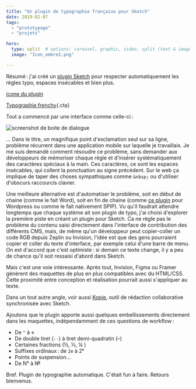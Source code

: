 ```yaml
---
title: "Un plugin de typographie française pour Sketch"
date: 2019-02-07
tags:
  - "prototypage"
  - "projets"

hero:
  type: split  # options: carousel, graphic, video, split (text & image)
  image: "Icon_ombre2.png"

---
```


Résumé : j'ai créé un [plugin Sketch](https://github.com/baptiste-roullin/typographie-frenchy#readme) pour respecter automatiquement les règles typo, espaces insécables et bien plus.

[icone du plugin](/assets/images/Icon_ombre2.png)

[Typographie frenchy](https://github.com/baptiste-roullin/typographie-frenchy#readme){.cta}

Tout a commencé par une interface comme celle-ci :

![screenshot de boite de dialogue](/assets/images/dialog-1-e1549493962289.png)

... Dans le titre, un magnifique point d'exclamation seul sur sa ligne, problème récurrent dans une application mobile sur laquelle je travaillais. Je me suis demandé comment résoudre ce problème, sans demander aux développeurs de mémoriser chaque règle et d'insérer systématiquement des caractères spéciaux à la main. Ces caractères, ce sont les espaces insécables, qui collent la ponctuation au signe précédent. Sur le web ça implique de taper des choses sympathiques comme `&nbsp;` ou d'utiliser d'obscurs raccourcis clavier.

Une meilleure alternative est d'automatiser le problème, soit en début de chaine (comme le fait Word), soit en fin de chaine (comme [ce plugin](https://wordpress.org/plugins/wp-typography/) pour Wordpress ou comme le fait nativement SPIP). Vu qu'il faudrait attendre longtemps que chaque système ait son plugin de typo, j'ai choisi d'explorer la première piste en créant un plugin pour Sketch. Ca ne règle pas le problème du contenu saisi directement dans l'interface de contribution des différents CMS, mais, de même qu'un développeur peut copier-coller un code RGB depuis Zeplin ou Invision, l'idée est que des gens pourraient copier et coller du texte d'interface, par exemple celui d'une barre de menu. On est d'accord que c'est optimiste : si demain ce texte change, il y a peu de chance qu'il soit ressaisi d'abord dans Sketch.

Mais c'est une voie intéressante. Après tout, Invision, Figma ou Framer génèrent des maquettes de plus en plus compatibles avec du HTML/CSS. Cette proximité entre conception et réalisation pourrait aussi s'appliquer au texte.

Dans un tout autre angle, voir aussi [Kopie](https://web.archive.org/web/20190228013754/https://kopie.io/), outil de rédaction collaborative synchronisée avec Sketch.

Ajoutons que le plugin apporte aussi quelques embellissements directement dans les maquettes, indépendamment de ces questions de workflow :

- De `"` à «
- De double tiret (`--`) à tiret demi-quadratin (–)
- Certaines fractions (½, ⅓, ¼ )
- Suffixes ordinaux : de `2e` à 2ᵉ
- Points de suspension…
- De N° à №

Bref. Plugin de typographie automatique. C'était fun à faire. Retours bienvenus.
